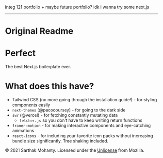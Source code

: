 integ 121 portfolio + maybe future portfolio? 
idk i wanna try some next.js


----
# Original Readme

# Perfect
The best Next.js boilerplate ever.
# What does this have?
- Tailwind CSS (no more going through the installation guide!) - for styling components easily
- `next-themes` (@pacocoursey) - for going to the dark side
- `swr` (@vercel) - for fetching constantly mutating data
  - `fetcher.js` so you don't have to keep writing return functions
- `framer-motion` - for making interactive components and eye-catching animations
- `react-icons` - for including your favorite icon packs without increasing bundle size significantly. Tree shaking included.

&copy; 2021 Sarthak Mohanty. Licensed under the [Unlicense](LICENSE) from Mozilla.
